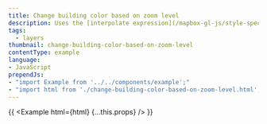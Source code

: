 ```yaml
---
title: Change building color based on zoom level
description: Uses the [interpolate expression](/mapbox-gl-js/style-spec#expressions-interpolate) to ease-in the building layer and smoothly fade from one color to the next.
tags:
  - layers
thumbnail: change-building-color-based-on-zoom-level
contentType: example
language:
- JavaScript
prependJs:
- "import Example from '../../components/example';"
- "import html from './change-building-color-based-on-zoom-level.html';"
---
```


{{ <Example html={html} {...this.props} /> }}
